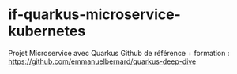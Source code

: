# if-quarkus-microservice-kubernetes
Projet Microservice avec Quarkus
Github de référence + formation : https://github.com/emmanuelbernard/quarkus-deep-dive

